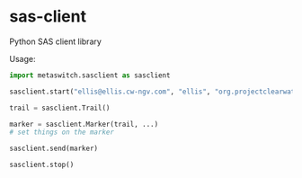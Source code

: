 # sas-client
Python SAS client library

Usage:

```python
import metaswitch.sasclient as sasclient

sasclient.start("ellis@ellis.cw-ngv.com", "ellis", "org.projectclearwater.20151201", "sas.cw-ngv.com")

trail = sasclient.Trail()

marker = sasclient.Marker(trail, ...)
# set things on the marker

sasclient.send(marker)

sasclient.stop()
```
